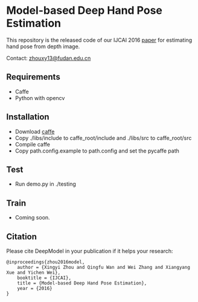 # Model-based Deep Hand Pose Estimation
This repository is the released code of our IJCAI 2016 [paper](http://xingyizhou.xyz/zhou2016model.pdf) for estimating hand pose from depth image.

Contact: zhouxy13@fudan.edu.cn

## Requirements
- Caffe
- Python with opencv

## Installation
- Download [caffe](http://caffe.berkeleyvision.org/) 
- Copy ./libs/include to caffe_root/include and ./libs/src to caffe_root/src
- Compile caffe
- Copy path.config.example to path.config and set the pycaffe path

## Test
- Run demo.py in ./testing
 
## Train
- Coming soon.

## Citation

Please cite DeepModel in your publication if it helps your research:

    @inproceedings{zhou2016model,
        author = {Xingyi Zhou and Qingfu Wan and Wei Zhang and Xiangyang Xue and Yichen Wei},
        booktitle = {IJCAI},
        title = {Model-based Deep Hand Pose Estimation},
        year = {2016}
    }